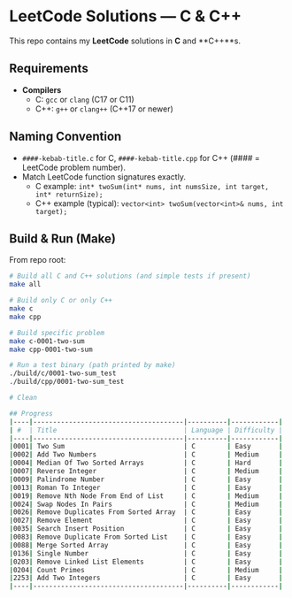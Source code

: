 # LeetCode Solutions — C & C++

This repo contains my **LeetCode** solutions in **C** and **C++**s.

## Requirements
- **Compilers**
  - C: `gcc` or `clang` (C17 or C11)
  - C++: `g++` or `clang++` (C++17 or newer)

## Naming Convention
- `####-kebab-title.c` for C, `####-kebab-title.cpp` for C++ (#### = LeetCode problem number).
- Match LeetCode function signatures exactly.
  - C example: `int* twoSum(int* nums, int numsSize, int target, int* returnSize);`
  - C++ example (typical): `vector<int> twoSum(vector<int>& nums, int target);`

## Build & Run (Make)
From repo root:

```bash
# Build all C and C++ solutions (and simple tests if present)
make all

# Build only C or only C++
make c
make cpp

# Build specific problem
make c-0001-two-sum
make cpp-0001-two-sum

# Run a test binary (path printed by make)
./build/c/0001-two-sum_test
./build/cpp/0001-two-sum_test

# Clean

## Progress
|----|--------------------------------------|----------|------------|
| #  | Title                                | Language | Difficulty |
|----|--------------------------------------|----------|------------|
|0001| Two Sum                              | C        | Easy       |
|0002| Add Two Numbers                      | C        | Medium     |
|0004| Median Of Two Sorted Arrays          | C        | Hard       |
|0007| Reverse Integer                      | C        | Medium     |
|0009| Palindrome Number                    | C        | Easy       |
|0013| Roman To Integer                     | C        | Easy       |
|0019| Remove Nth Node From End of List     | C        | Medium     |
|0024| Swap Nodes In Pairs                  | C        | Medium     |
|0026| Remove Duplicates From Sorted Array  | C        | Easy       |
|0027| Remove Element                       | C        | Easy       |
|0035| Search Insert Position               | C        | Easy       |
|0083| Remove Duplicate From Sorted List    | C        | Easy       |
|0088| Merge Sorted Array                   | C        | Easy       |
|0136| Single Number                        | C        | Easy       |
|0203| Remove Linked List Elements          | C        | Easy       |
|0204| Count Primes                         | C        | Medium     |
|2253| Add Two Integers                     | C        | Easy       |
|----|--------------------------------------|----------|------------|

